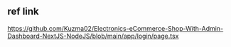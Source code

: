 ## ref link

https://github.com/Kuzma02/Electronics-eCommerce-Shop-With-Admin-Dashboard-NextJS-NodeJS/blob/main/app/login/page.tsx

